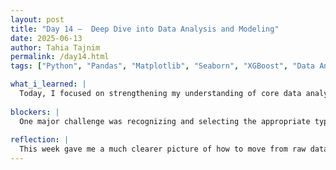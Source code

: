 ```yaml
---
layout: post
title: "Day 14 –  Deep Dive into Data Analysis and Modeling"
date: 2025-06-13
author: Tahia Tajnim
permalink: /day14.html
tags: ["Python", "Pandas", "Matplotlib", "Seaborn", "XGBoost", "Data Analysis", "CEAMLS Summer AI", "Machine Learning"]  

what_i_learned: |
  Today, I focused on strengthening my understanding of core data analysis tools and machine learning concepts. I revisited libraries like Pandas, NumPy, Matplotlib, and Seaborn. These tools helped me learn how to manipulate datasets, clean and analyze data, and calculate central tendency measures such as mean, median, and mode. I practiced interpreting these values and explored visualizations like histograms for distribution, scatter plots for bivariate analysis, and box plots for detecting outliers. I also spent time reviewing the XGBoost model and began applying it to small datasets. On top of that, I practiced converting date columns into meaningful features—like extracting the day of the week or month—during the feature engineering process.
  
blockers: |  
  One major challenge was recognizing and selecting the appropriate type of plot for different scenarios. I sometimes found it confusing to differentiate when to use scatter plots versus histograms, especially when analyzing relationships versus distributions. Another area I found difficult was customizing Seaborn and Matplotlib plots to make them more readable. Also, understanding when to use mean versus median for central tendency, especially in skewed datasets, took some extra effort.
  
reflection: |
  This week gave me a much clearer picture of how to move from raw data to insightful analysis. I now see how crucial it is to combine statistical summaries with visual interpretation to tell a data story effectively. I’m proud of my progress, especially in handling data transformations and visualizations. Although I couldn’t be in the lab for the full day due to my mother’s illness—I had to leave early to be with her—I still made the best of my time by continuing to review materials and practice remotely. Balancing family responsibilities with learning was tough, but it reminded me why staying consistent and flexible is important in any learning journey.
---
```


